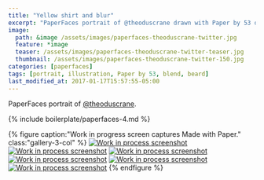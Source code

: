 ```yaml
---
title: "Yellow shirt and blur"
excerpt: "PaperFaces portrait of @theoduscrane drawn with Paper by 53 on an iPad."
image: 
  path: &image /assets/images/paperfaces-theoduscrane-twitter.jpg 
  feature: *image
  teaser: /assets/images/paperfaces-theoduscrane-twitter-teaser.jpg
  thumbnail: /assets/images/paperfaces-theoduscrane-twitter-150.jpg
categories: [paperfaces]
tags: [portrait, illustration, Paper by 53, blend, beard]
last_modified_at: 2017-01-17T15:57:55-05:00
---
```


PaperFaces portrait of [@theoduscrane](https://twitter.com/theoduscrane).

{% include boilerplate/paperfaces-4.md %}

{% figure caption:"Work in progress screen captures Made with Paper." class:"gallery-3-col" %}
[![Work in process screenshot](/assets/images/paperfaces-theoduscrane-process-1-600.jpg)](/assets/images/paperfaces-theoduscrane-process-1-lg.jpg)
[![Work in process screenshot](/assets/images/paperfaces-theoduscrane-process-2-600.jpg)](/assets/images/paperfaces-theoduscrane-process-2-lg.jpg)
[![Work in process screenshot](/assets/images/paperfaces-theoduscrane-process-3-600.jpg)](/assets/images/paperfaces-theoduscrane-process-3-lg.jpg)
[![Work in process screenshot](/assets/images/paperfaces-theoduscrane-process-4-600.jpg)](/assets/images/paperfaces-theoduscrane-process-4-lg.jpg)
[![Work in process screenshot](/assets/images/paperfaces-theoduscrane-process-5-600.jpg)](/assets/images/paperfaces-theoduscrane-process-5-lg.jpg)
[![Work in process screenshot](/assets/images/paperfaces-theoduscrane-process-6-600.jpg)](/assets/images/paperfaces-theoduscrane-process-6-lg.jpg)
{% endfigure %}
